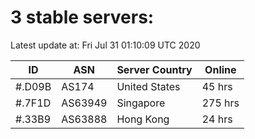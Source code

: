 # 3 stable servers:

Latest update at: Fri Jul 31 01:10:09 UTC 2020

| ID | ASN | Server Country | Online |
| -- | --- | -------------- | ------ |
| #.D09B | AS174 | United States | 45 hrs |
| #.7F1D | AS63949 | Singapore | 275 hrs |
| #.33B9 | AS63888 | Hong Kong | 24 hrs |


